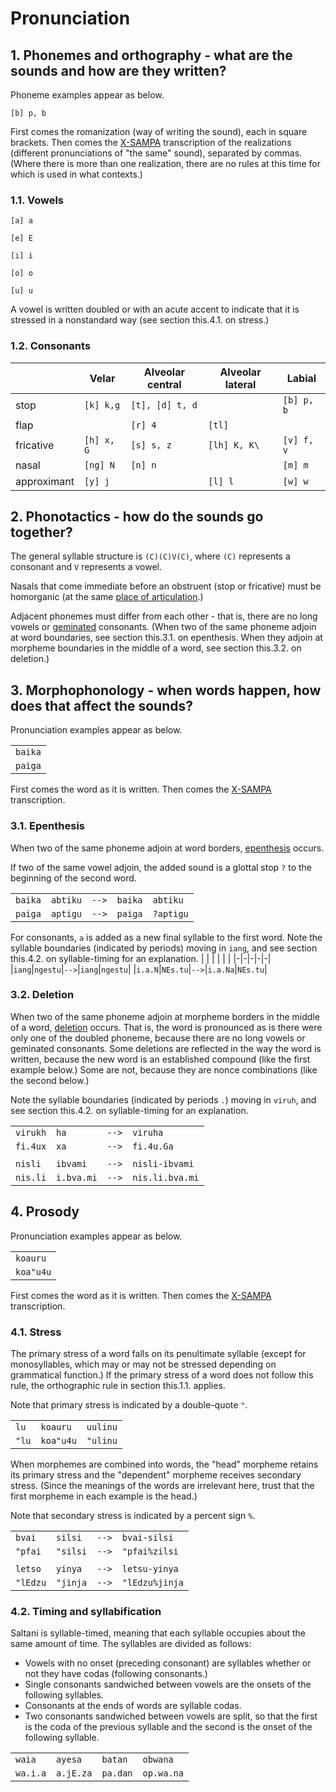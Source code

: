 # Pronunciation

## 1. Phonemes and orthography - what are the sounds and how are they written?

Phoneme examples appear as below.

```[b] p, b```

First comes the romanization (way of writing the sound), each in square brackets.
Then comes the [X-SAMPA](https://en.wikipedia.org/wiki/X-SAMPA) transcription
of the realizations (different pronunciations of "the same" sound), separated by
commas. (Where there is more than one realization, there are no rules at this time
for which is used in what contexts.)

### 1.1. Vowels

```[a] a```

```[e] E```

```[i] i```

```[o] o```

```[u] u```

A vowel is written doubled or with an acute accent to indicate that it is stressed in
a nonstandard way (see section this.4.1. on stress.)

### 1.2. Consonants

| | Velar | Alveolar central | Alveolar lateral | Labial |
|---|---|---|---|---|
| stop | ```[k] k,g``` | ```[t], [d] t, d``` | | ```[b] p, b``` |
| flap | | ```[r] 4``` | ```[tl]``` | |
| fricative | ```[h] x, G``` | ```[s] s, z``` | ```[lh] K, K\ ``` | ```[v] f, v``` |
| nasal | ```[ng] N``` | ```[n] n``` | | ```[m] m``` |
| approximant | ```[y] j``` | | ```[l] l``` | ```[w] w``` |

## 2. Phonotactics - how do the sounds go together?

The general syllable structure is ```(C)(C)V(C)```, where ```(C)``` represents a
consonant and ```V``` represents a vowel.

Nasals that come immediate before an obstruent (stop or fricative) must be homorganic
(at the same [place of articulation](https://en.wikipedia.org/wiki/Place_of_articulation).)

Adjacent phonemes must differ from each other - that is, there are no long vowels or
[geminated](https://en.wikipedia.org/wiki/Gemination) consonants. (When two of the
same phoneme adjoin at word boundaries, see section this.3.1. on epenthesis. When they
adjoin at morpheme boundaries in the middle of a word, see section this.3.2. on
deletion.)

## 3. Morphophonology - when words happen, how does that affect the sounds?

Pronunciation examples appear as below.

| |
|-|
|```baika```|
|```paiga```|

First comes the word as it is written. Then comes the
[X-SAMPA](https://en.wikipedia.org/wiki/X-SAMPA) transcription.

### 3.1. Epenthesis

When two of the same phoneme adjoin at word borders, [epenthesis](https://en.wikipedia.org/wiki/Epenthesis)
occurs.

If two of the same vowel adjoin, the added sound is a glottal stop ```?``` to the
beginning of the second word.

| | | | | |
|-|-|-|-|-|
|```baika```|```abtiku```|```-->```|```baika```|```abtiku```|
|```paiga```|```aptigu```|```-->```|```paiga```|```?aptigu```|

For consonants, ```a``` is added as a new final syllable to the first word. Note the
syllable boundaries (indicated by periods) moving in ```iang```, and see section this.4.2.
on syllable-timing for an explanation.
| | | | | |
|-|-|-|-|-|
|```iang```|```ngestu```|```-->```|```iang```|```ngestu```|
|```i.a.N```|```NEs.tu```|```-->```|```i.a.Na```|```NEs.tu```|

### 3.2. Deletion

When two of the same phoneme adjoin at morpheme borders in the middle of a word,
[deletion](https://en.wikipedia.org/wiki/Elision) occurs. That is, the word is
pronounced as is there were only one of the doubled phoneme, because there are no
long vowels or geminated consonants. Some deletions are reflected in the way the
word is written, because the new word is an established compound (like the first
example below.) Some are not, because they are nonce combinations (like the second
below.)

Note the syllable boundaries (indicated by periods ```.```) moving in ```viruh```, and
see section this.4.2. on syllable-timing for an explanation.

| | | | |
|-|-|-|-|
|```virukh```|```ha```|```-->```|```viruha```|
|```fi.4ux```|```xa```|```-->```|```fi.4u.Ga```|
| | | | |
|```nisli```|```ibvami```|```-->```|```nisli-ibvami```|
|```nis.li```|```i.bva.mi```|```-->```|```nis.li.bva.mi```|

## 4. Prosody

Pronunciation examples appear as below.

| |
|-|
|```koauru```|
|```koa"u4u```|

First comes the word as it is written. Then comes the
[X-SAMPA](https://en.wikipedia.org/wiki/X-SAMPA) transcription.

### 4.1. Stress

The primary stress of a word falls on its penultimate syllable (except for
monosyllables, which may or may not be stressed depending on grammatical function.)
If the primary stress of a word does not follow this rule, the orthographic rule
in section this.1.1. applies.

Note that primary stress is indicated by a double-quote ```"```.

| | | |
|-|-|-|
|```lu```|```koauru```|```uulinu```|
|```"lu```|```koa"u4u```|```"ulinu```|

When morphemes are combined into words, the "head" morpheme retains its primary stress
and the "dependent" morpheme receives secondary stress. (Since the meanings of the
words are irrelevant here, trust that the first morpheme in each example is the head.)

Note that secondary stress is indicated by a percent sign ```%```.

| | | | |
|-|-|-|-|
|```bvai```|```silsi```|```-->```|```bvai-silsi```|
|```"pfai```|```"silsi```|```-->```|```"pfai%zilsi```|
| | | | |
|```letso```|```yinya```|```-->```|```letsu-yinya```|
|```"lEdzu```|```"jinja```|```-->```|```"lEdzu%jinja```|

### 4.2. Timing and syllabification

Saltani is syllable-timed, meaning that each syllable occupies about the same amount
of time. The syllables are divided as follows:

* Vowels with no onset (preceding consonant) are syllables whether or not they have
codas (following consonants.)
* Single consonants sandwiched between vowels are the onsets of the following
syllables.
* Consonants at the ends of words are syllable codas.
* Two consonants sandwiched between vowels are split, so that the first is the
coda of the previous syllable and the second is the onset of the following syllable.

| | | | |
|-|-|-|-|
|```waia```|```ayesa```|```batan```|```obwana```|
|```wa.i.a```|```a.jE.za```|```pa.dan```|```op.wa.na```|